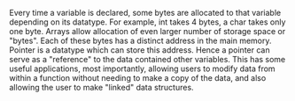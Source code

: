 Every time a variable is declared, some bytes are allocated to that variable depending on its datatype. For example, int takes 4 bytes, a char takes only one byte. Arrays allow allocation of even larger number of storage space or "bytes". Each of these bytes has a distinct address in the main memory. Pointer is a datatype which can store this address. Hence a pointer can serve as a "reference" to the data contained other variables. This has some useful applications, most importantly, allowing users to modify data from within a function without needing to make a copy of the data, and also allowing the user to make "linked" data structures.

